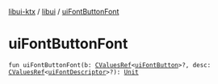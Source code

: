 [libui-ktx](../index.md) / [libui](index.md) / [uiFontButtonFont](./ui-font-button-font.md)

# uiFontButtonFont

`fun uiFontButtonFont(b: `[`CValuesRef`](../kotlinx.cinterop/-c-values-ref/index.md)`<`[`uiFontButton`](ui-font-button.md)`>?, desc: `[`CValuesRef`](../kotlinx.cinterop/-c-values-ref/index.md)`<`[`uiFontDescriptor`](ui-font-descriptor/index.md)`>?): `[`Unit`](https://kotlinlang.org/api/latest/jvm/stdlib/kotlin/-unit/index.html)